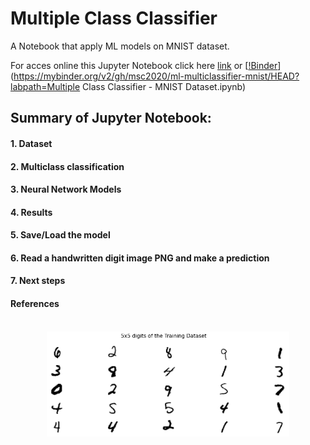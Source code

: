 # Multiple Class Classifier

A Notebook that apply ML models on MNIST dataset.

For acces online this Jupyter Notebook click here <a href="Multiple Class Classifier - MNIST Dataset.ipynb">link</a> or
[[!Binder](https://mybinder.org/badge_logo.svg)](https://mybinder.org/v2/gh/msc2020/ml-multiclassifier-mnist/HEAD?labpath=Multiple Class Classifier - MNIST Dataset.ipynb)



## Summary of Jupyter Notebook:
#### 1. Dataset
#### 2. Multiclass classification
#### 3. Neural Network Models
#### 4. Results
#### 5. Save/Load the model
#### 6. Read a handwritten digit image PNG and make a prediction
#### 7. Next steps
#### References

<br/>

<div style="text-align: center;">
  <img src="./imgs/digits_matrix.png" height="77%" width="77%">
</div>

<br/>